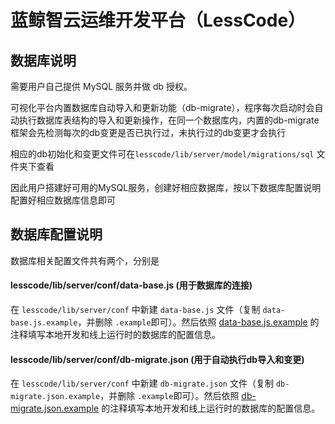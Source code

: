 # 蓝鲸智云运维开发平台（LessCode）

## 数据库说明

需要用户自己提供 MySQL 服务并做 db 授权。

可视化平台内置数据库自动导入和更新功能（db-migrate），程序每次启动时会自动执行数据库表结构的导入和更新操作，在同一个数据库内，内置的db-migrate框架会先检测每次的db变更是否已执行过，未执行过的db变更才会执行

相应的db初始化和变更文件可在`lesscode/lib/server/model/migrations/sql` 文件夹下查看

因此用户搭建好可用的MySQL服务，创建好相应数据库，按以下数据库配置说明配置好相应数据库信息即可

## 数据库配置说明

数据库相关配置文件共有两个，分别是

#### lesscode/lib/server/conf/data-base.js (用于数据库的连接)

在 `lesscode/lib/server/conf` 中新建 `data-base.js` 文件（复制 `data-base.js.example`，并删除 `.example`即可）。然后依照 [data-base.js.example](../../lib/server/conf/data-base.js.example) 的注释填写本地开发和线上运行时的数据库的配置信息。

#### lesscode/lib/server/conf/db-migrate.json (用于自动执行db导入和变更)

在 `lesscode/lib/server/conf` 中新建 `db-migrate.json` 文件（复制 `db-migrate.json.example`，并删除 `.example`即可）。然后依照 [db-migrate.json.example](../../lib/server/conf/db-migrate.json.example) 的注释填写本地开发和线上运行时的数据库的配置信息。

